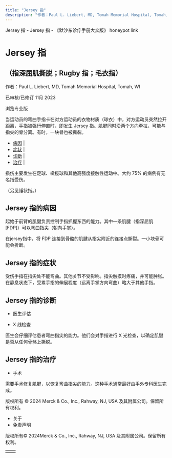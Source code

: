 ```yaml
---
title: "Jersey 指"
description: "作者：Paul L. Liebert, MD, Tomah Memorial Hospital, Tomah, WI"
---
```


﻿Jersey 指 - Jersey 指 - 《默沙东诊疗手册大众版》 honeypot link

# Jersey 指

## （指深屈肌撕脱；Rugby 指；毛衣指）

作者：Paul L. Liebert, MD, Tomah Memorial Hospital, Tomah, WI

已审核/已修订 11月 2023

浏览专业版

当运动员的弯曲手指卡在对方运动员的衣物材质（球衣）中，对方运动员突然拉开距离，手指被强行伸直时，即发生 Jersey 指。肌腱同时沿两个方向牵拉，可能与指尖的骨分离。有时，一块骨也被撕裂。

- [病因](#病因_v60534408_zh) \|
- [症状](#症状_v60534413_zh) \|
- [诊断](#诊断_v60534417_zh) \|
- [治疗](#治疗_v60534426_zh) \|

损伤主要发生在足球、橄榄球和其他高强度接触性运动中。大约 75% 的病例有无名指受伤。

（另见锤状指。）

## Jersey 指的病因

起始于前臂的肌腱负责控制手指抓握东西的能力。其中一条肌腱（指深屈肌 \[FDP\]）可以弯曲指尖（朝向手掌）。

在jersey指中，将 FDP 连接到骨骼的肌腱从指尖附近的连接点撕裂。一小块骨可能会折断。

## Jersey 指的症状

受伤手指在指尖处不能弯曲。其他关节不受影响。指尖触摸时疼痛，并可能肿胀。在静息状态下，受累手指的伸展程度（远离手掌方向弯曲）略大于其他手指。

## Jersey 指的诊断

- 医生评估

- X 线检查


医生会仔细评估患者弯曲指尖的能力。他们会对手指进行 X 光检查，以确定肌腱是否从任何骨骼上撕脱。

## Jersey 指的治疗

- 手术


需要手术修复肌腱，以恢复弯曲指尖的能力。这种手术通常最好由手外专科医生完成。



版权所有 © 2024
Merck & Co., Inc., Rahway, NJ, USA 及其附属公司。保留所有权利。

- 关于
- 免责声明

版权所有© 2024Merck & Co., Inc., Rahway, NJ, USA 及其附属公司。保留所有权利。

|     |     |
| --- | --- |
|  |  |
